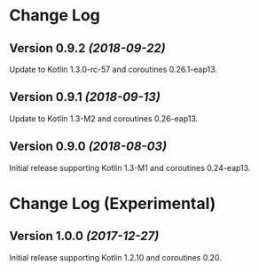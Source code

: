 Change Log
==========

Version 0.9.2 *(2018-09-22)*
----------------------------

Update to Kotlin 1.3.0-rc-57 and coroutines 0.26.1-eap13.


Version 0.9.1 *(2018-09-13)*
----------------------------

Update to Kotlin 1.3-M2 and coroutines 0.26-eap13.


Version 0.9.0 *(2018-08-03)*
----------------------------

Initial release supporting Kotlin 1.3-M1 and coroutines 0.24-eap13.



Change Log (Experimental)
=========================

Version 1.0.0 *(2017-12-27)*
----------------------------

Initial release supporting Kotlin 1.2.10 and coroutines 0.20.
